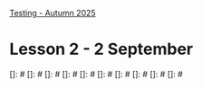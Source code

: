 [Testing - Autumn 2025](https://github.com/arturomorarioja-kea/SD_Testing_E25/blob/main/README.md)

# Lesson 2 - 2 September

[-> download slides Intro to Unit Testing]: #
[-> Data providers]: #
[-> Samples: VAT (PHP, Python, Jest), Length converter (irrelevant order)]: #
[-> Discuss slides on Pytest, Jest, PHPUnit]: #
[-> Solution to homework: Calculator / Roman Numerals]: #

[## Exercise solutions]: #
[- Calculator(https://github.com/arturomorarioja-ek/SD_Testing_E25/blob/main/Lesson01/Ex%2001%20Calculator.md)]: #
[- Roman Numerals(https://github.com/arturomorarioja-ek/SD_Testing_E25/blob/main/Lesson01/Ex%2002%20Roman%20Numerals.md)]: #

[## Class takeaways]: #
[Check out the following slide decks on Itslearning:]: #
[- **Introduction to Unit Testing**, specifically:]: #
[  - Parameterised tests (data providers)]: #
[- **Test Design Techniques - Black-box**, with especial attention to:]: #
[  - Equivalence partition]: #
[  - Boundary values]: #
[  - Decision tables]: #
[- **Pytest**, **Jest**, **PHPUnit**, depending on your programming language and unit test framework of choice]: #

[From now on you should:]: #
[- Follow both methods systematically for finding test cases the bring value to the project]: #
[- Use a black-box mentality when figuring out valuable test cases for your test suites (e.g., look at the boundaries, identify values you can group together, think of edge cases)]: #

[## Homework]: #
[- Check out the following code samples:]: #
[  - VAT Calculation (Python/Pyunit(https://github.com/arturomorarioja/python_vat) | JavaScript/Jest(https://github.com/arturomorarioja/js_vat) | PHP/PHPUnit(https://github.com/arturomorarioja/php_vat_unit_tests)). Data provider/parameterised test examples. Jest's are a bit "playful"]: #
[  - Length Converter (Python/Pyunit(https://github.com/arturomorarioja/py_length_converter_unit_tests) | JavaScript/Jest(https://github.com/arturomorarioja/js_length_converter_unit_tests) | PHP/PHPUnit(https://github.com/arturomorarioja/php_length_converter_unit_tests)). Data providers and exception testing]: #[]

[]: #
[]: #
[]: #
[]: #
[]: #
[]: #
[]: #
[]: #
[]: #
[]: #
